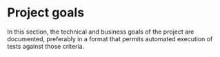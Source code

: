 # Project goals

In this section, the technical and business goals of the project are documented, preferably in a format that permits automated execution of tests against those criteria.
